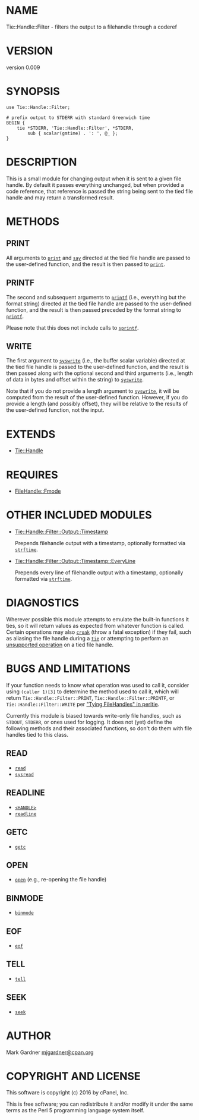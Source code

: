 # NAME

Tie::Handle::Filter - filters the output to a filehandle through a coderef

# VERSION

version 0.009

# SYNOPSIS

    use Tie::Handle::Filter;

    # prefix output to STDERR with standard Greenwich time
    BEGIN {
        tie *STDERR, 'Tie::Handle::Filter', *STDERR,
            sub { scalar(gmtime) . ': ', @_ };
    }

# DESCRIPTION

This is a small module for changing output when it is sent to a given
file handle. By default it passes everything unchanged, but when
provided a code reference, that reference is passed the string being
sent to the tied file handle and may return a transformed result.

# METHODS

## PRINT

All arguments to [`print`](https://metacpan.org/pod/perlfunc#print) and [`say`](https://metacpan.org/pod/perlfunc#say)
directed at the tied file handle are passed to the user-defined
function, and the result is then passed to [`print`](https://metacpan.org/pod/perlfunc#print).

## PRINTF

The second and subsequent arguments to [`printf`](https://metacpan.org/pod/perlfunc#printf)
(i.e., everything but the format string) directed at the tied file
handle are passed to the user-defined function, and the result is then
passed preceded by the format string to [`printf`](https://metacpan.org/pod/perlfunc#printf).

Please note that this does not include calls to
[`sprintf`](https://metacpan.org/pod/perlfunc#sprintf).

## WRITE

The first argument to [`syswrite`](https://metacpan.org/pod/perlfunc#syswrite) (i.e., the buffer
scalar variable) directed at the tied file handle is passed to the
user-defined function, and the result is then passed along with the
optional second and third arguments (i.e., length of data in bytes and
offset within the string) to [`syswrite`](https://metacpan.org/pod/perlfunc#syswrite).

Note that if you do not provide a length argument to
[`syswrite`](https://metacpan.org/pod/perlfunc#syswrite), it will be computed from the result of
the user-defined function. However, if you do provide a length (and
possibly offset), they will be relative to the results of the
user-defined function, not the input.

# EXTENDS

- [Tie::Handle](https://metacpan.org/pod/Tie::Handle)

# REQUIRES

- [FileHandle::Fmode](https://metacpan.org/pod/FileHandle::Fmode)

# OTHER INCLUDED MODULES

- [Tie::Handle::Filter::Output::Timestamp](https://metacpan.org/pod/Tie::Handle::Filter::Output::Timestamp)

    Prepends filehandle output with a timestamp, optionally formatted via
    [`strftime`](https://metacpan.org/pod/POSIX#strftime).

- [Tie::Handle::Filter::Output::Timestamp::EveryLine](https://metacpan.org/pod/Tie::Handle::Filter::Output::Timestamp::EveryLine)

    Prepends every line of filehandle output with a timestamp, optionally
    formatted via [`strftime`](https://metacpan.org/pod/POSIX#strftime).

# DIAGNOSTICS

Wherever possible this module attempts to emulate the built-in functions
it ties, so it will return values as expected from whatever function is
called. Certain operations may also [`croak`](https://metacpan.org/pod/Carp) (throw a fatal
exception) if they fail, such as aliasing the file handle during a
[`tie`](https://metacpan.org/pod/perlfunc#tie) or attempting to perform an
[unsupported operation](#bugs-and-limitations) on a tied file handle.

# BUGS AND LIMITATIONS

If your function needs to know what operation was used to call it,
consider using `(caller 1)[3]` to determine the method used to call
it, which will return `Tie::Handle::Filter::PRINT`,
`Tie::Handle::Filter::PRINTF`, or `Tie::Handle::Filter::WRITE` per
["Tying FileHandles" in perltie](https://metacpan.org/pod/perltie#Tying-FileHandles).

Currently this module is biased towards write-only file handles, such as
`STDOUT`, `STDERR`, or ones used for logging. It does not (yet) define
the following methods and their associated functions, so don't do them
with file handles tied to this class.

## READ

- [`read`](https://metacpan.org/pod/perlfunc#read)
- [`sysread`](https://metacpan.org/pod/perlfunc#sysread)

## READLINE

- [`<HANDLE>`](https://metacpan.org/pod/perlop#I-O-Operators)
- [`readline`](https://metacpan.org/pod/perlfunc#readline)

## GETC

- [`getc`](https://metacpan.org/pod/perlfunc#getc)

## OPEN

- [`open`](https://metacpan.org/pod/perlfunc#open) (e.g., re-opening the file handle)

## BINMODE

- [`binmode`](https://metacpan.org/pod/perlfunc#binmode)

## EOF

- [`eof`](https://metacpan.org/pod/perlfunc#eof)

## TELL

- [`tell`](https://metacpan.org/pod/perlfunc#tell)

## SEEK

- [`seek`](https://metacpan.org/pod/perlfunc#seek)

# AUTHOR

Mark Gardner <mjgardner@cpan.org>

# COPYRIGHT AND LICENSE

This software is copyright (c) 2016 by cPanel, Inc.

This is free software; you can redistribute it and/or modify it under
the same terms as the Perl 5 programming language system itself.

